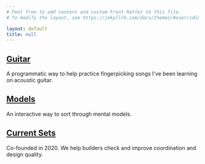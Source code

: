 ```yaml
---
# Feel free to add content and custom Front Matter to this file.
# To modify the layout, see https://jekyllrb.com/docs/themes/#overriding-theme-defaults

layout: default
title: null
---
```


## [Guitar](/guitar/)
A programmatic way to help practice fingerpicking songs I've been learning on acoustic guitar.

## [Models](/models/)
An interactive way to sort through mental models.

## [Current Sets](/cs/)
Co-founded in 2020. We help builders check and improve coordination and design quality.
